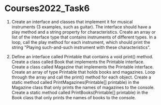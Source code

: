 # Courses2022_Task6
1. Create an interface and classes that implement it for musical instruments (3 examples, such as guitar).
The interface should have a play method and a string property for characteristics.
Create an array or list of the interface type that contains instruments of different types.
In a loop, call the play method for each instrument, which should print the string "Playing such-and-such instrument with these characteristics".

2. Define an interface called Printable that contains a void print() method.
Create a class called Book that implements the Printable interface.
Create a class called Magazine that implements the Printable interface.
Create an array of type Printable that holds books and magazines.
Loop through the array and call the print() method for each object.
Create a static method called PrintMagazines(Printable[] printable) in the Magazine class that only prints the names of magazines to the console.
Create a static method called PrintBooks(Printable[] printable) in the Book class that only prints the names of books to the console.
